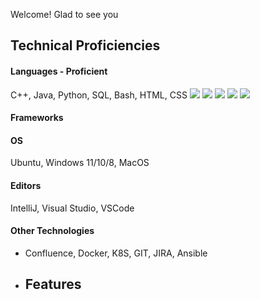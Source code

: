Welcome! Glad to see you

## Technical Proficiencies
#### Languages - Proficient
C++, Java, Python, SQL, Bash, HTML, CSS
[![](https://img.shields.io/badge/C++-black?style=for-the-badge&logo=gnu-bash&logoColor=4EAA25)]()
[![](https://img.shields.io/badge/HTML-black?style=for-the-badge&logo=gnu-bash&logoColor=4EAA25)]()
[![](https://img.shields.io/badge/CSS-black?style=for-the-badge&logo=gnu-bash&logoColor=4EAA25)]()
[![](https://img.shields.io/badge/SQL-black?style=for-the-badge&logo=gnu-bash&logoColor=03bafc)]()
[![](https://img.shields.io/badge/bash-black?style=for-the-badge&logo=gnu-bash&logoColor=4EAA25)]()

#### Frameworks

#### OS
Ubuntu, Windows 11/10/8, MacOS

#### Editors
IntelliJ, Visual Studio, VSCode

#### Other Technologies
- Confluence, Docker, K8S, GIT, JIRA, Ansible

- ## Features




<!--
**comessErinaceus/comessErinaceus** is a ✨ _special_ ✨ repository because its `README.md` (this file) appears on your GitHub profile.

Here are some ideas to get you started:

- 🔭 I’m currently working on ...
- 🌱 I’m currently learning ...
- 👯 I’m looking to collaborate on ...
- 🤔 I’m looking for help with ...
- 💬 Ask me about ...
- 📫 How to reach me: ...
- 😄 Pronouns: ...
- ⚡ Fun fact: ...
-->
